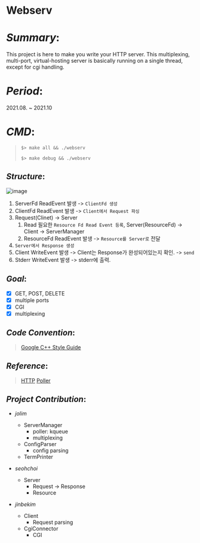 # Webserv

# *Summary*:
This project is here to make you write your HTTP server. This multiplexing, multi-port, virtual-hosting server is basically running on a single thread, except for cgi handling.

# *Period*:
2021.08. ~ 2021.10

# *CMD*:
> `$> make all && ./webserv`
>
> `$> make debug && ./webserv`


## *Structure*:
![image](https://user-images.githubusercontent.com/3518710/149898433-d3d2b2ed-1d1c-4a70-89c3-6520850e78fd.png)

1. ServerFd ReadEvent 발생 -> `ClientFd 생성`
2. ClientFd ReadEvent 발생 -> `Client에서 Request 파싱`
3. Request(Clinet) -> Server
   1. Read 필요한 `Resource Fd Read Event 등록`, Server(ResourceFd) -> Client -> ServerManager
   2. ResourceFd ReadEvent 발생 -> `Resource를 Server로` 전달
4. `Server에서 Response 생성`
5. Client WriteEvent 발생 -> Client는 Response가 완성되어있는지 확인. -> `send`
6. Stderr WriteEvent 발생 -> stderr에 출력.

## *Goal*:
- [x] GET, POST, DELETE
- [x] multiple ports
- [x] CGI
- [x] multiplexing

## *Code Convention*:
> [Google C++ Style Guide](https://google.github.io/styleguide/cppguide.html#The__define_Guard)

## *Reference*:
> [HTTP](https://developer.mozilla.org/ko/docs/Web/HTTP)
> [Poller](http://openlook.org/src/articles/maso0109-kqueue.pdf)

## *Project Contribution*:

- *jolim*
	- ServerManager
		- poller: kqueue
		- multiplexing
	- ConfigParser
		- config parsing
	- TermPrinter

- *seohchoi*
	- Server
		- Request -> Response
		- Resource

- *jinbekim*
	- Client
		- Request parsing
	- CgiConnector
		- CGI
